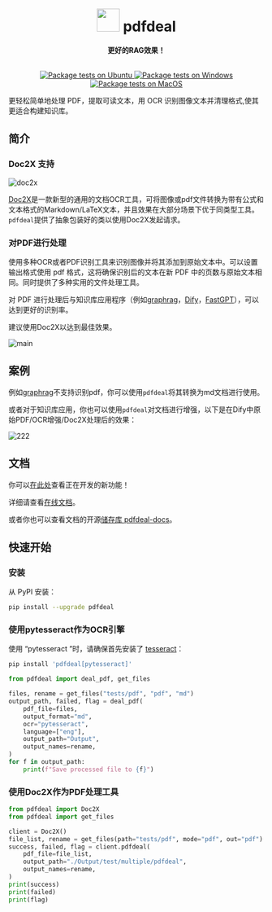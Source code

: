 <div align=center>
<h1 aligh="center">
<img src="https://github.com/Menghuan1918/pdfdeal/assets/122662527/837cfd7f-4546-4b44-a199-d826d78784fc" width="45">  pdfdeal
</h1>

**更好的RAG效果！**

<br>

<a href="https://github.com/Menghuan1918/pdfdeal/actions/workflows/python-test-linux.yml">
  <img src="https://github.com/Menghuan1918/pdfdeal/actions/workflows/python-test-linux.yml/badge.svg?branch=main" alt="Package tests on Ubuntu">
</a>
<a href="https://github.com/Menghuan1918/pdfdeal/actions/workflows/python-test-win.yml">
  <img src="https://github.com/Menghuan1918/pdfdeal/actions/workflows/python-test-win.yml/badge.svg?branch=main" alt="Package tests on Windows">
</a>
<a href="https://github.com/Menghuan1918/pdfdeal/actions/workflows/python-test-mac.yml">
  <img src="https://github.com/Menghuan1918/pdfdeal/actions/workflows/python-test-mac.yml/badge.svg?branch=main" alt="Package tests on MacOS">
</a>

<br>

</div>

更轻松简单地处理 PDF，提取可读文本，用 OCR 识别图像文本并清理格式,使其更适合构建知识库。


## 简介
### Doc2X 支持
![doc2x](https://github.com/user-attachments/assets/3ebd3440-9b07-4be1-be2e-fc764d9d07f8)

[Doc2X](https://doc2x.com/)是一款新型的通用的文档OCR工具，可将图像或pdf文件转换为带有公式和文本格式的Markdown/LaTeX文本，并且效果在大部分场景下优于同类型工具。`pdfdeal`提供了抽象包装好的类以使用Doc2X发起请求。

### 对PDF进行处理
使用多种OCR或者PDF识别工具来识别图像并将其添加到原始文本中。可以设置输出格式使用 pdf 格式，这将确保识别后的文本在新 PDF 中的页数与原始文本相同。同时提供了多种实用的文件处理工具。

对 PDF 进行处理后与知识库应用程序（例如[graphrag](https://github.com/microsoft/graphrag)，[Dify](https://github.com/langgenius/dify)，[FastGPT](https://github.com/labring/FastGPT)），可以达到更好的识别率。

建议使用Doc2X以达到最佳效果。

![main](https://github.com/Menghuan1918/pdfdeal/assets/122662527/b92335eb-bda0-4a61-b890-e864cebc5f67)

## 案例

例如[graphrag](https://github.com/microsoft/graphrag)不支持识别pdf，你可以使用`pdfdeal`将其转换为md文档进行使用。

或者对于知识库应用，你也可以使用`pdfdeal`对文档进行增强，以下是在Dify中原始PDF/OCR增强/Doc2X处理后的效果：

![222](https://github.com/Menghuan1918/pdfdeal/assets/122662527/457036e8-9d78-458a-8a48-763bd33e95f9)

## 文档

你可以[在此处](https://github.com/users/Menghuan1918/projects/3)查看正在开发的新功能！

详细请查看[在线文档](https://menghuan1918.github.io/pdfdeal-docs/zh/)。

或者你也可以查看文档的开源[储存库 pdfdeal-docs](https://github.com/Menghuan1918/pdfdeal-docs)。

## 快速开始

### 安装
从 PyPI 安装：

```bash
pip install --upgrade pdfdeal
```

### 使用pytesseract作为OCR引擎

使用 “pytesseract ”时，请确保首先安装了 [tesseract](https://github.com/tesseract-ocr/tesseract)：

```bash
pip install 'pdfdeal[pytesseract]'
```

```python
from pdfdeal import deal_pdf, get_files

files, rename = get_files("tests/pdf", "pdf", "md")
output_path, failed, flag = deal_pdf(
    pdf_file=files,
    output_format="md",
    ocr="pytesseract",
    language=["eng"],
    output_path="Output",
    output_names=rename,
)
for f in output_path:
    print(f"Save processed file to {f}")
```

### 使用Doc2X作为PDF处理工具

```python
from pdfdeal import Doc2X
from pdfdeal import get_files

client = Doc2X()
file_list, rename = get_files(path="tests/pdf", mode="pdf", out="pdf")
success, failed, flag = client.pdfdeal(
    pdf_file=file_list,
    output_path="./Output/test/multiple/pdfdeal",
    output_names=rename,
)
print(success)
print(failed)
print(flag)
```